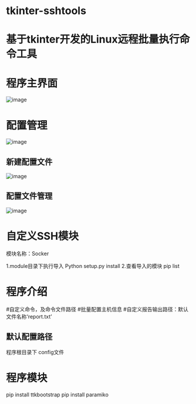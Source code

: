# tkinter-sshtools

# 基于tkinter开发的Linux远程批量执行命令工具

# 程序主界面
![image](https://user-images.githubusercontent.com/27765890/198868239-d4e85d87-7581-4d27-8511-7f288676eca5.png)

 
# 配置管理

![image](https://user-images.githubusercontent.com/27765890/198868259-f1388467-f34a-4620-9604-502cce277cfa.png)
## 新建配置文件
 ![image](https://user-images.githubusercontent.com/27765890/198868270-98944db6-1ccc-406c-989f-53c9b019414c.png)
## 配置文件管理

![image](https://user-images.githubusercontent.com/27765890/198868291-36f181cb-452c-4c59-9c08-ea18f1c555ad.png)


# 自定义SSH模块
模块名称：Socker

1.module目录下执行导入
 Python setup.py install
2.查看导入的模块
  pip list
   

# 程序介绍
 #自定义命令，及命令文件路径
 #批量配置主机信息
 #自定义报告输出路径：默认文件名称‘report.txt’
 ## 默认配置路径
  程序根目录下 config文件
# 程序模块
 pip install ttkbootstrap
 pip install paramiko
  
 
